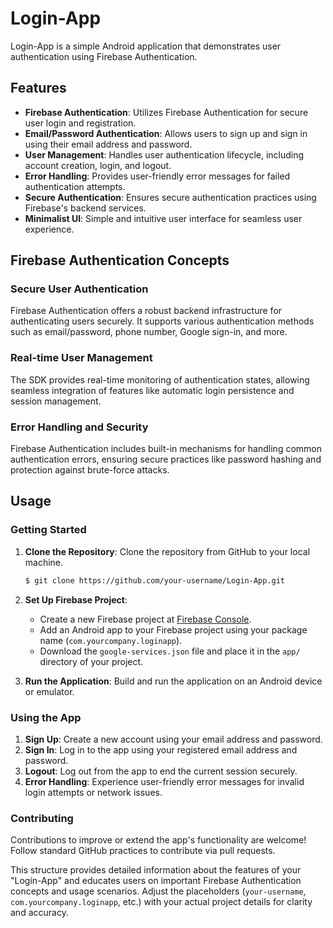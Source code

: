 
# Login-App

Login-App is a simple Android application that demonstrates user authentication using Firebase Authentication.

## Features

- **Firebase Authentication**: Utilizes Firebase Authentication for secure user login and registration.
- **Email/Password Authentication**: Allows users to sign up and sign in using their email address and password.
- **User Management**: Handles user authentication lifecycle, including account creation, login, and logout.
- **Error Handling**: Provides user-friendly error messages for failed authentication attempts.
- **Secure Authentication**: Ensures secure authentication practices using Firebase's backend services.
- **Minimalist UI**: Simple and intuitive user interface for seamless user experience.

## Firebase Authentication Concepts

### Secure User Authentication

Firebase Authentication offers a robust backend infrastructure for authenticating users securely. It supports various authentication methods such as email/password, phone number, Google sign-in, and more.

### Real-time User Management

The SDK provides real-time monitoring of authentication states, allowing seamless integration of features like automatic login persistence and session management.

### Error Handling and Security

Firebase Authentication includes built-in mechanisms for handling common authentication errors, ensuring secure practices like password hashing and protection against brute-force attacks.

## Usage

### Getting Started

1. **Clone the Repository**: Clone the repository from GitHub to your local machine.

   ```bash
   $ git clone https://github.com/your-username/Login-App.git
   ```

2. **Set Up Firebase Project**:
   - Create a new Firebase project at [Firebase Console](https://console.firebase.google.com/).
   - Add an Android app to your Firebase project using your package name (`com.yourcompany.loginapp`).
   - Download the `google-services.json` file and place it in the `app/` directory of your project.

3. **Run the Application**: Build and run the application on an Android device or emulator.

### Using the App

1. **Sign Up**: Create a new account using your email address and password.
2. **Sign In**: Log in to the app using your registered email address and password.
3. **Logout**: Log out from the app to end the current session securely.
4. **Error Handling**: Experience user-friendly error messages for invalid login attempts or network issues.

### Contributing

Contributions to improve or extend the app's functionality are welcome! Follow standard GitHub practices to contribute via pull requests.


This structure provides detailed information about the features of your "Login-App" and educates users on important Firebase Authentication concepts and usage scenarios. Adjust the placeholders (`your-username`, `com.yourcompany.loginapp`, etc.) with your actual project details for clarity and accuracy.
